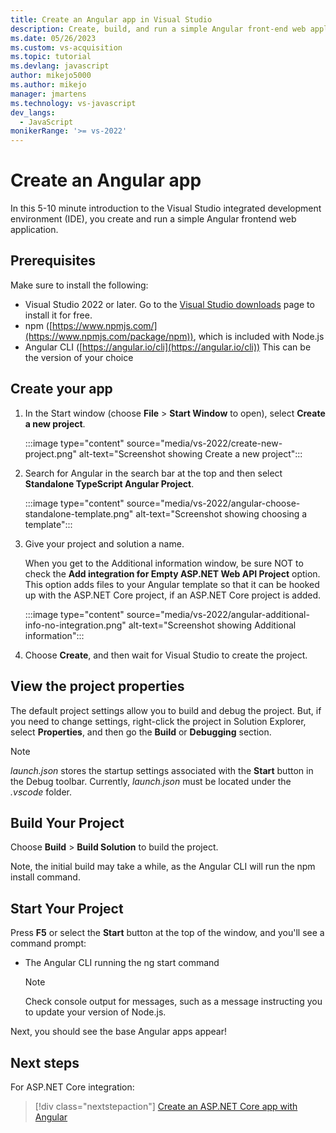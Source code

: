```yaml
---
title: Create an Angular app in Visual Studio
description: Create, build, and run a simple Angular front-end web application project from a Visual Studio template, and set basic properties for the project.
ms.date: 05/26/2023
ms.custom: vs-acquisition
ms.topic: tutorial
ms.devlang: javascript
author: mikejo5000
ms.author: mikejo
manager: jmartens
ms.technology: vs-javascript
dev_langs:
  - JavaScript
monikerRange: '>= vs-2022'
---
```


# Create an Angular app


In this 5-10 minute introduction to the Visual Studio integrated development environment (IDE), you create and run a simple Angular frontend web application.

## Prerequisites

Make sure to install the following:

- Visual Studio 2022 or later. Go to the [Visual Studio downloads](https://visualstudio.microsoft.com/downloads/?cid=learn-onpage-download-cta) page to install it for free.
- npm ([https://www.npmjs.com/](https://www.npmjs.com/package/npm)), which is included with Node.js
- Angular CLI ([https://angular.io/cli](https://angular.io/cli))
  This can be the version of your choice

## Create your app

1. In the Start window (choose **File** > **Start Window** to open), select **Create a new project**.

   :::image type="content" source="media/vs-2022/create-new-project.png" alt-text="Screenshot showing Create a new project":::

1. Search for Angular in the search bar at the top and then select **Standalone TypeScript Angular Project**.

   :::image type="content" source="media/vs-2022/angular-choose-standalone-template.png" alt-text="Screenshot showing choosing a template":::

1. Give your project and solution a name.

   When you get to the Additional information window, be sure NOT to check the **Add integration for Empty ASP.NET Web API Project** option. This option adds files to your Angular template so that it can be hooked up with the ASP.NET Core project, if an ASP.NET Core project is added.

   :::image type="content" source="media/vs-2022/angular-additional-info-no-integration.png" alt-text="Screenshot showing Additional information":::

1. Choose **Create**, and then wait for Visual Studio to create the project.

## View the project properties

The default project settings allow you to build and debug the project. But, if you need to change settings, right-click the project in Solution Explorer, select **Properties**, and then go the **Build** or **Debugging** section.

>[!NOTE]
> *launch.json* stores the startup settings associated with the **Start** button in the Debug toolbar. Currently, *launch.json* must be located under the *.vscode* folder.

## Build Your Project

Choose **Build** > **Build Solution**  to build the project.

Note, the initial build may take a while, as the Angular CLI will run the npm install command.

## Start Your Project

Press **F5** or select the **Start** button at the top of the window, and you'll see a command prompt:

- The Angular CLI running the ng start command

   >[!NOTE]
   > Check console output for messages, such as a message instructing you to update your version of Node.js.

Next, you should see the base Angular apps appear!

## Next steps

For ASP.NET Core integration:

> [!div class="nextstepaction"]
> [Create an ASP.NET Core app with Angular](tutorial-asp-net-core-with-angular.md)
